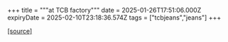 +++
title = """at TCB factory"""
date = 2025-01-26T17:51:06.000Z
expiryDate = 2025-02-10T23:18:36.574Z
tags = ["tcbjeans","jeans"]
+++


[[source]](http://tcbjeans.com/2025/01/27/50981)
